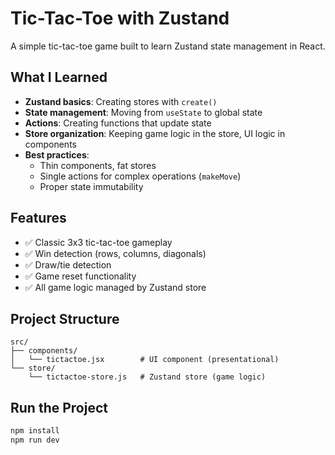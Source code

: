 # Tic-Tac-Toe with Zustand

A simple tic-tac-toe game built to learn Zustand state management in React.

## What I Learned

- **Zustand basics**: Creating stores with `create()`
- **State management**: Moving from `useState` to global state
- **Actions**: Creating functions that update state
- **Store organization**: Keeping game logic in the store, UI logic in components
- **Best practices**:
  - Thin components, fat stores
  - Single actions for complex operations (`makeMove`)
  - Proper state immutability

## Features

- ✅ Classic 3x3 tic-tac-toe gameplay
- ✅ Win detection (rows, columns, diagonals)
- ✅ Draw/tie detection
- ✅ Game reset functionality
- ✅ All game logic managed by Zustand store

## Project Structure

```
src/
├── components/
│   └── tictactoe.jsx        # UI component (presentational)
└── store/
    └── tictactoe-store.js   # Zustand store (game logic)
```

## Run the Project

```bash
npm install
npm run dev
```
